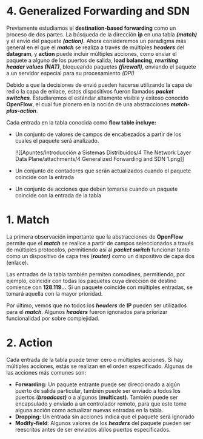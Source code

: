 # 4. Generalized Forwarding and SDN

Previamente estudiamos el ****************************destination-based forwarding**************************** como un proceso de dos partes. La búsqueda de la dirección **ip** en una tabla *******(match)******* y el envió del paquete *******(action).******* Ahora consideremos un paradigma más general en el que el *****match***** se realiza a través de múltiples *******headers******* del ********datagram********, y ******action****** puede incluir múltiples acciones, como enviar el paquete a alguno de los puertos de salida, **************load balancing**************, *****************************rewriting header values (NAT)*****************************, bloqueando paquetes *****(firewall)*****, enviando el paquete a un servidor especial para su procesamiento *(DPI)*

Debido a que la decisiones de envió pueden hacerse utilizando la capa de red o la capa de enlace, estos dispositivos fueron llamados ***************packet switches***************. Estudiaremos el estándar altamente visible y exitoso conocido ********OpenFlow********, el cual fue pionero en la noción de una abstracciones *****************match-plus-action*****************.

Cada entrada en la tabla conocida como **********flow table incluye:**********

- Un conjunto de valores de campos de encabezados a partir de los cuales el paquete será analizado.
    
    !![[Apuntes/Introducción a Sistemas Distribuidos/4 The Network Layer Data Plane/attachments/4 Generalized Forwarding and SDN 1.png]]
    
- Un conjunto de contadores que serán actualizados cuando el paquete coincide con la entrada
- Un conjunto de acciones que deben tomarse cuando un paquete coincide con la entrada de la tabla

# 1. Match

La primera observación importante que la abstracciones de ********OpenFlow******** permite que el *****match***** se realice a partir de campos seleccionados a través de múltiples protocolos, permitiendo así al ***********packet switch*********** funcionar tanto como un dispositivo de capa tres (*******router)******* como un dispositivo de capa dos (enlace).

Las entradas de la tabla también permiten comodines, permitiendo, por ejemplo, coincidir con todas los paquetes cuya dirección de destino comience con ********128.119.*.*.******** Si un paquete coincide con múltiples entradas, se tomará aquella con la mayor prioridad.

Por último, vemos que no todos los *******headers******* de **IP** pueden ser utilizados para el *****match*****. Algunos *******headers******* fueron ignorados para priorizar funcionalidad por sobre complejidad.

# 2. Action

Cada entrada de la tabla puede tener cero o múltiples acciones. Si hay múltiples acciones, estás se realizan en el orden especificado. Algunas de las acciones más comunes son:

- **********************Forwarding:********************** Un paquete entrante puede ser direccionado a algún puerto de salida particular, también puede ser enviado a todos los puertos (***broadcast)*** o a algunos (**********multicast)**********. También puede ser encapsulado y enviado a un controlador remoto, para que este tome alguna acción como actualizar nuevas entradas en la tabla.
- ******************Dropping:****************** Un entrada sin acciones indica que el paquete será ignorado
- ************************Modify-field************************: Algunos valores de los *******headers******* del paquete pueden ser reescritos antes de ser enviados al/los puertos especificados.